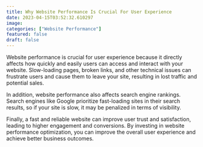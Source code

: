 ```yaml
---
title: Why Website Performance Is Crucial For User Experience
date: 2023-04-15T03:52:32.610297
image: 
categories: ["Website Performance"]
featured: false
draft: false
---
```



Website performance is crucial for user experience because it directly affects how quickly and easily users can access and interact with your website. Slow-loading pages, broken links, and other technical issues can frustrate users and cause them to leave your site, resulting in lost traffic and potential sales.

In addition, website performance also affects search engine rankings. Search engines like Google prioritize fast-loading sites in their search results, so if your site is slow, it may be penalized in terms of visibility.

Finally, a fast and reliable website can improve user trust and satisfaction, leading to higher engagement and conversions. By investing in website performance optimization, you can improve the overall user experience and achieve better business outcomes.